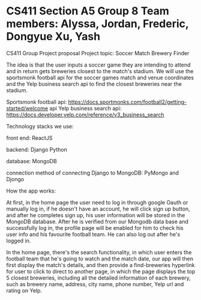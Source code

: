 # CS411 Section A5 Group 8 Team members: Alyssa, Jordan, Frederic, Dongyue Xu, Yash
CS411 Group Project proposal
Project topic: Soccer Match Brewery Finder

The idea is that the user inputs a soccer game they are intending to attend and in return gets breweries closest to the match's stadium. 
We will use the sportsmonk football api for the soccer games match and venue coordinates
and the Yelp business search api to find the closest breweries near the stadium.

Sportsmonk football api: 
https://docs.sportmonks.com/football2/getting-started/welcome api
Yelp business search api:
https://docs.developer.yelp.com/reference/v3_business_search

Technology stacks we use:

front end: ReactJS

backend: Django Python

database: MongoDB

connection method of connecting Django to MongoDB: PyMongo and Djongo

How the app works:

At first, in the home page the user need to log in through google Oauth or manually log in, if he doesn't have an account, he will click sign up button, 
and after he completes sign up, his user information will be stored in the MongoDB database. After he is verified from our Mongodb data base and successfully log in, the profile page will be enabled for him to check his user info and his favourite football team. He can also log out after he's logged in.

In the home page, there's the search functionality, in which user enters the football team that he's going to watch and the match date, our app will 
then first display the match's details, and then provide a find-breweries hyperlink for user to click to direct to another page, in which 
the page displays the top 5 closest breweries, including all the detailed information of each brewery, such as brewery name, address, city name, phone number, Yelp url and rating on Yelp. 
